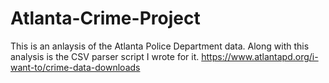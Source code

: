 # Atlanta-Crime-Project
This is an anlaysis of the Atlanta Police Department data.
Along with this analysis is the CSV parser script I wrote for it.
https://www.atlantapd.org/i-want-to/crime-data-downloads 
